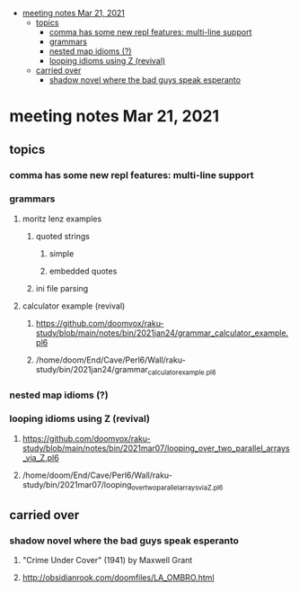 - [meeting notes Mar 21, 2021](#org48253c0)
  - [topics](#orge471f58)
    - [comma has some new repl features: multi-line support](#org536f624)
    - [grammars](#org9674d7f)
    - [nested map idioms (?)](#orge9e8801)
    - [looping idioms using Z (revival)](#org97d1aac)
  - [carried over](#orga12b976)
    - [shadow novel where the bad guys speak esperanto](#org148257f)


<a id="org48253c0"></a>

# meeting notes Mar 21, 2021


<a id="orge471f58"></a>

## topics


<a id="org536f624"></a>

### comma has some new repl features: multi-line support


<a id="org9674d7f"></a>

### grammars

1.  moritz lenz examples

    1.  quoted strings
    
        1.  simple
        
        2.  embedded quotes
    
    2.  ini file parsing

2.  calculator example (revival)

    1.  <https://github.com/doomvox/raku-study/blob/main/notes/bin/2021jan24/grammar_calculator_example.pl6>
    
    2.  /home/doom/End/Cave/Perl6/Wall/raku-study/bin/2021jan24/grammar<sub>calculator</sub><sub>example.pl6</sub>


<a id="orge9e8801"></a>

### nested map idioms (?)


<a id="org97d1aac"></a>

### looping idioms using Z (revival)

1.  <https://github.com/doomvox/raku-study/blob/main/notes/bin/2021mar07/looping_over_two_parallel_arrays_via_Z.pl6>

2.  /home/doom/End/Cave/Perl6/Wall/raku-study/bin/2021mar07/looping<sub>over</sub><sub>two</sub><sub>parallel</sub><sub>arrays</sub><sub>via</sub><sub>Z.pl6</sub>


<a id="orga12b976"></a>

## carried over


<a id="org148257f"></a>

### shadow novel where the bad guys speak esperanto

1.  "Crime Under Cover" (1941) by Maxwell Grant

2.  <http://obsidianrook.com/doomfiles/LA_OMBRO.html>
